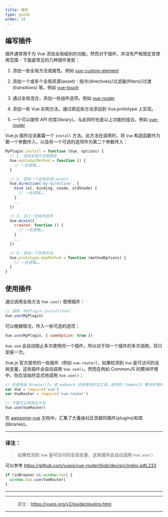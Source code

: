 ```yaml
---
title: 插件
type: guide
order: 18
---
```


## 编写插件

插件通常用于为 Vue 添加全局级别的功能。然而对于插件，并没有严格限定其使用范围 - 下面是常见的几种插件类型：

1. 添加一些全局方法或属性。例如 [vue-custom-element](https://github.com/karol-f/vue-custom-element)

2. 添加一个或多个全局资源(asset)：指令(directives)/过滤器(filters)/过渡(transitions) 等。例如 [vue-touch](https://github.com/vuejs/vue-touch)

3. 通过全局混合，添加一些组件选项。例如 [vue-router](https://github.com/vuejs/vue-router)

4. 添加一些 Vue 实例方法，通过把这些方法添加到 Vue.prototype 上实现。

5. 一个可以提供 API 的库(library)，与此同时也是以上功能的组合。例如 [vue-router](https://github.com/vuejs/vue-router)

Vue.js 插件应该暴露一个 `install` 方法。此方法在调用时，将 `Vue` 构造函数作为第一个参数传入，以及将一个可选的选项作为第二个参数传入：

``` js
MyPlugin.install = function (Vue, options) {
  // 1. 添加全局方法或属性
  Vue.myGlobalMethod = function () {
    // 一些逻辑……
  }

  // 2. 添加一个全局资源(asset)
  Vue.directive('my-directive', {
    bind (el, binding, vnode, oldVnode) {
      // 一些逻辑……
    }
    ...
  })

  // 3. 注入一些组件选项
  Vue.mixin({
    created: function () {
      // 一些逻辑……
    }
    ...
  })

  // 4. 添加一个实例方法
  Vue.prototype.$myMethod = function (methodOptions) {
    // 一些逻辑……
  }
}
```

## 使用插件

通过调用全局方法 `Vue.use()` 使用插件：

``` js
// 调用 `MyPlugin.install(Vue)`
Vue.use(MyPlugin)
```

可以根据情况，传入一些可选的选项：

``` js
Vue.use(MyPlugin, { someOption: true })
```

`Vue.use` 会自动阻止多次使用同一个插件，所以对于同一个插件的多次调用，将只安装一次。

Vue.js 官方提供的一些插件（例如 `vue-router`），如果检测到 `Vue` 是可访问的全局变量，这些插件会自动调用 `Vue.use()`。然而在例如 CommonJS 的模块环境中，你应该始终显式地调用 `Vue.use()`：

``` js
// 在使用由 Browserify 或 webpack 这些模块打包工具，提供的 CommonJS 模块环境时
var Vue = require('vue')
var VueRouter = require('vue-router')

// 不要忘记调用此方法
Vue.use(VueRouter)
```

在 [awesome-vue](https://github.com/vuejs/awesome-vue#components--libraries) 文档中，汇集了大量由社区贡献的插件(plugins)和库(libraries)。

***

### 译注：

> 如果检测到 `Vue` 是可访问的全局变量，这些插件会自动调用 `Vue.use()`

可以参考 https://github.com/vuejs/vue-router/blob/dev/src/index.js#L233
``` javascript
if (inBrowser && window.Vue) {
  window.Vue.use(VueRouter)
}
```

***

***

> 原文：https://vuejs.org/v2/guide/plugins.html

***
